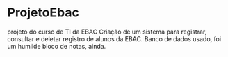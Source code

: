 # ProjetoEbac
projeto do curso de TI da EBAC
Criação de um sistema para registrar, consultar e deletar registro de alunos da EBAC.
Banco de dados usado, foi um humilde bloco de notas, ainda.
